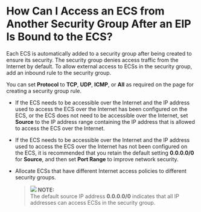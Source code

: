 # How Can I Access an ECS from Another Security Group After an EIP Is Bound to the ECS?<a name="faq_eip_0007"></a>

Each ECS is automatically added to a security group after being created to ensure its security. The security group denies access traffic from the Internet by default. To allow external access to ECSs in the security group, add an inbound rule to the security group.

You can set  **Protocol**  to  **TCP**,  **UDP**,  **ICMP**, or  **All**  as required on the page for creating a security group rule.

-   If the ECS needs to be accessible over the Internet and the IP address used to access the ECS over the Internet has been configured on the ECS, or the ECS does not need to be accessible over the Internet, set  **Source**  to the IP address range containing the IP address that is allowed to access the ECS over the Internet.
-   If the ECS needs to be accessible over the Internet and the IP address used to access the ECS over the Internet has not been configured on the ECS, it is recommended that you retain the default setting  **0.0.0.0/0**  for  **Source**, and then set  **Port Range**  to improve network security.
-   Allocate ECSs that have different Internet access policies to different security groups.

    >![](/images/icon-note.gif) **NOTE:**   
    >The default source IP address  **0.0.0.0/0**  indicates that all IP addresses can access ECSs in the security group.  


